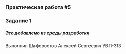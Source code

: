 ### Практическая работа #5
### Задание 1

##### Это добавлено из среды разработки 

Выполнил
Шафоростов Алексей Сергеевич
УВП-313
